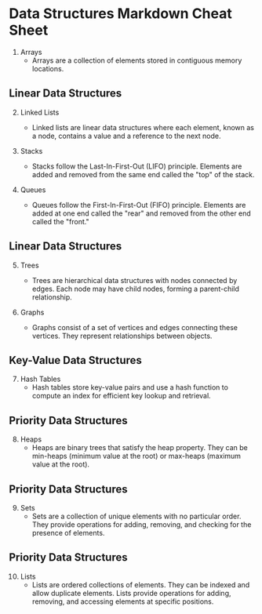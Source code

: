 
# Data Structures Markdown Cheat Sheet

1. Arrays
   - Arrays are a collection of elements stored in contiguous memory locations.

## Linear Data Structures
2. Linked Lists
   - Linked lists are linear data structures where each element, known as a node, contains a value and a reference to the next node.

3. Stacks
   - Stacks follow the Last-In-First-Out (LIFO) principle. Elements are added and removed from the same end called the "top" of the stack.

4. Queues
   - Queues follow the First-In-First-Out (FIFO) principle. Elements are added at one end called the "rear" and removed from the other end called the "front."

## Linear Data Structures

5. Trees
   - Trees are hierarchical data structures with nodes connected by edges. Each node may have child nodes, forming a parent-child relationship.

6. Graphs
   - Graphs consist of a set of vertices and edges connecting these vertices. They represent relationships between objects.

## Key-Value Data Structures

7. Hash Tables
   - Hash tables store key-value pairs and use a hash function to compute an index for efficient key lookup and retrieval.

## Priority Data Structures

8. Heaps
   - Heaps are binary trees that satisfy the heap property. They can be min-heaps (minimum value at the root) or max-heaps (maximum value at the root).

## Priority Data Structures

9. Sets
   - Sets are a collection of unique elements with no particular order. They provide operations for adding, removing, and checking for the presence of elements.

## Priority Data Structures

10. Lists
    - Lists are ordered collections of elements. They can be indexed and allow duplicate elements. Lists provide operations for adding, removing, and accessing elements at specific positions.